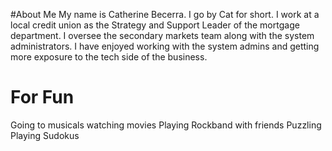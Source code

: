 #About Me
My name is Catherine Becerra. I go by Cat for short. I work at a local credit union as the Strategy and Support Leader of the mortgage department. I oversee the secondary markets team along with the system administrators. I have enjoyed working with the system admins and getting more exposure to the tech side of the business. 
# For Fun
Going to musicals
watching movies
Playing Rockband with friends
Puzzling
Playing Sudokus
